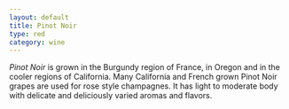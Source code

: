 ```yaml
---
layout: default
title: Pinot Noir
type: red
category: wine
---
```


*Pinot Noir* is grown in the Burgundy region of France, in Oregon and in the cooler regions of California. Many California and French grown Pinot Noir grapes are used for rose style champagnes. It has light to moderate body with delicate and deliciously varied aromas and flavors.